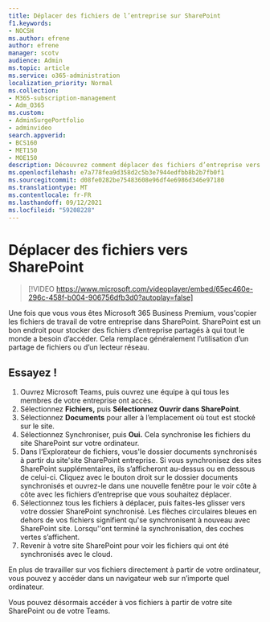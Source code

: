 ```yaml
---
title: Déplacer des fichiers de l’entreprise sur SharePoint
f1.keywords:
- NOCSH
ms.author: efrene
author: efrene
manager: scotv
audience: Admin
ms.topic: article
ms.service: o365-administration
localization_priority: Normal
ms.collection:
- M365-subscription-management
- Adm_O365
ms.custom:
- AdminSurgePortfolio
- adminvideo
search.appverid:
- BCS160
- MET150
- MOE150
description: Découvrez comment déplacer des fichiers d’entreprise vers SharePoint.
ms.openlocfilehash: e7a778fea9d358d2c5b3e7944edfbb8b2b7fb0f1
ms.sourcegitcommit: d08fe0282be75483608e96df4e6986d346e97180
ms.translationtype: MT
ms.contentlocale: fr-FR
ms.lasthandoff: 09/12/2021
ms.locfileid: "59208228"
---
```

# <a name="move-files-to-sharepoint"></a>Déplacer des fichiers vers SharePoint

> [!VIDEO https://www.microsoft.com/videoplayer/embed/65ec460e-296c-458f-b004-906756dfb3d0?autoplay=false]

Une fois que vous vous êtes Microsoft 365 Business Premium, vous&#39;copier les fichiers de travail de votre entreprise dans SharePoint. SharePoint est un bon endroit pour stocker des fichiers d’entreprise partagés à qui tout le monde a besoin d’accéder. Cela remplace généralement l’utilisation d’un partage de fichiers ou d’un lecteur réseau.

## <a name="try-it"></a>Essayez !

1. Ouvrez Microsoft Teams, puis ouvrez une équipe à qui tous les membres de votre entreprise ont accès.
2. Sélectionnez **Fichiers,** puis **Sélectionnez Ouvrir dans SharePoint**.
3. Sélectionnez  **Documents** pour aller à l’emplacement où tout est stocké sur le site.
4. Sélectionnez Synchroniser, puis **Oui.**  Cela synchronise les fichiers du site SharePoint sur votre ordinateur.
5. Dans l’Explorateur de fichiers, vous&#39;le dossier documents synchronisés à partir du site&#39;site SharePoint entreprise. Si vous synchronisez des sites SharePoint supplémentaires, ils s’afficheront au-dessus ou en dessous de celui-ci. Cliquez avec le bouton droit sur le dossier documents synchronisés et ouvrez-le dans une nouvelle fenêtre pour le voir côte à côte avec les fichiers d’entreprise que vous souhaitez déplacer.
6. Sélectionnez tous les fichiers à déplacer, puis faites-les glisser vers votre dossier SharePoint synchronisé. Les flèches circulaires bleues en dehors de vos fichiers signifient qu&#39;se synchronisent à nouveau avec SharePoint site. Lorsqu'&#39;ont terminé la synchronisation, des coches vertes s’affichent.
7. Revenir à votre site SharePoint pour voir les fichiers qui ont été synchronisés avec le cloud.

En plus de travailler sur vos fichiers directement à partir de votre ordinateur, vous pouvez y accéder dans un navigateur web sur n’importe quel ordinateur.

Vous pouvez désormais accéder à vos fichiers à partir de votre site SharePoint ou de votre Teams.